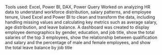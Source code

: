 Tools used: Excel, Power BI, DAX, Power Query 
Worked on analyzing HR data to understand workforce distribution, salary patterns, and employee 
tenure, Used Excel and Power BI to clean and transform the data, including handling missing values 
and calculating key metrics such as average salary, age distribution, and leave balance. 
A dashboard was created to display employee demographics by gender, education, and job title, 
show the total salaries of the top 3 employees, show the relationship between qualification and salary 
and the percentage of male and female employees, and show the total leave balance by job title
